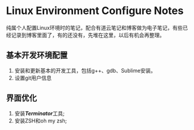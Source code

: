 # Linux Environment Configure Notes
纯属个人配置Linux环境时的笔记，配合有道云笔记和博客做为电子笔记，有些已经记录到博客里面了，有的还没有，先堆在这里，以后有机会再整理。

## 基本开发环境配置
1. 安装和更新基本的开发工具，包括g++、gdb、Sublime安装。
2. 设置git用户信息

## 界面优化
1. 安装***Terminator***工具;
2. 安装ZSH和oh my zsh;
